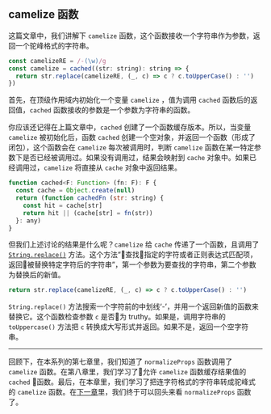 ## camelize 函数

这篇文章中，我们讲解下 `camelize` 函数，这个函数接收一个字符串作为参数，返回一个驼峰格式的字符串。

```javascript
const camelizeRE = /-(\w)/g
const camelize = cached((str: string): string => {
  return str.replace(camelizeRE, (_, c) => c ? c.toUpperCase() : '')
})
```

首先，在顶级作用域内初始化一个变量 `camelize` ，值为调用 `cached` 函数后的返回值，`cached` 函数接收的参数是一个参数为字符串的函数。

你应该还记得在上篇文章中，`cached` 创建了一个函数缓存版本。所以，当变量 `camelize` 被初始化后，函数 `cached` 创建一个空对象，并返回一个函数（形成了闭包），这个函数会在 `camelize` 每次被调用时，判断 `camelize` 函数在某一特定参数下是否已经被调用过。如果没有调用过，结果会映射到 `cache` 对象中。如果已经调用过，`camelize` 将直接从 `cache` 对象中返回结果。

```javascript
function cached<F: Function> (fn: F): F {
  const cache = Object.create(null)
  return (function cachedFn (str: string) {
    const hit = cache[str]
    return hit || (cache[str] = fn(str))
  }: any)
}
```

但我们上述讨论的结果是什么呢？`camelize` 给 `cache` 传递了一个函数，且调用了 [`String.replace()`](https://developer.mozilla.org/zh-CN/docs/Web/JavaScript/Reference/Global_Objects/String/replace) 方法。这个方法“查找指定的字符或者正则表达式匹配项，返回被替换特定字符后的字符串”，第一个参数为要查找的字符串，第二个参数为替换后的新值。

```javascript
return str.replace(camelizeRE, (_, c) => c ? c.toUpperCase() : '')
```

`String.replace()` 方法搜索一个字符前的中划线‘-’，并用一个返回新值的函数来替换它。这个函数检查参数 `c` 是否为 truthy。如果是，调用字符串的 `toUppercase()` 方法把 `c` 转换成大写形式并返回。如果不是，返回一个空字符串。

---

回顾下，在本系列的第七章里，我们知道了 `normalizeProps` 函数调用了 `camelize` 函数。在第八章里，我们学习了允许 `camelize` 函数缓存结果值的 `cached` 函数。最后，在本章里，我们学习了把连字符格式的字符串转成驼峰式的 `camelize` 函数。在[下一章](https://github.com/ohhoney1/Vue.js-Source-Code-line-by-line/blob/master/docs/10-the-normalizeProps-function.md)里，我们终于可以回头来看 `normalizeProps` 函数了。
